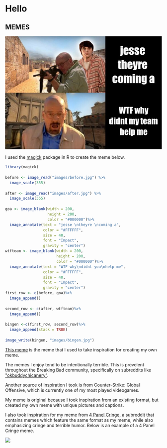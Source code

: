 # Hello

## MEMES
 ![](meme..jpg)
 
I used the [magick](https://cran.r-project.org/web/packages/magick/vignettes/intro.html) package in R to create the meme below. 

```r 
library(magick)

before <- image_read("images/before.jpg") %>%
  image_scale(355)

after <- image_read("images/after.jpg") %>%
  image_scale(355)

goa <- image_blank(width = 200,
                   height = 200,
                   color = "#000000")%>%
  image_annotate(text = "jesse \ntheyre \ncoming a",
                 color = "#FFFFFF", 
                 size = 40,
                 font = "Impact",
                 gravity = "center")
wtfteam <- image_blank(width = 200,
                       height = 200,
                       color = "#000000")%>%
  image_annotate(text = "WTF why\ndidnt you\nhelp me",
                 color = "#FFFFFF",
                 size = 40,
                 font = "Impact",
                 gravity = "center")
first_row <- c(before, goa)%>%
  image_append()

second_row <- c(after, wtfteam)%>%
  image_append()

bingen <-c(first_row, second_row)%>%
  image_append(stack = TRUE)

image_write(bingen, "images/bingen.jpg")

```
[This meme](https://www.reddit.com/gallery/lre9ka) is the meme that I used to take inspiration for creating my own meme. 

The memes I enjoy tend to be intentionally terrible. This is prevelent throughout the Breaking Bad community, specifically on subreddits like ["okbuddychicanery"](https://www.reddit.com/r/okbuddychicanery/). 

Another source of inspiration I took is from Counter-Strike: Global Offensive, which is currently one of my most played videogames. 

My meme is original because I took inspiration from an existing format, but created my own meme with unique pictures and captions.

I also took inspiration for my meme from [4 Panel Cringe](reddit.com/r/4panelcringe), a subreddit that contains memes which feature the same format as my meme, while also emphasizing cringe and terrible humor. Below is an example of a 4 Panel Cringe meme.

![](https://i.redd.it/gpc1v0lsj1f31.jpg)
